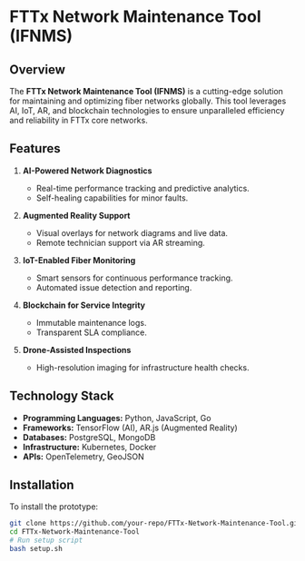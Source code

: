 # FTTx Network Maintenance Tool (IFNMS)

## Overview
The **FTTx Network Maintenance Tool (IFNMS)** is a cutting-edge solution for maintaining and optimizing fiber networks globally. This tool leverages AI, IoT, AR, and blockchain technologies to ensure unparalleled efficiency and reliability in FTTx core networks.

## Features
1. **AI-Powered Network Diagnostics**
   - Real-time performance tracking and predictive analytics.
   - Self-healing capabilities for minor faults.

2. **Augmented Reality Support**
   - Visual overlays for network diagrams and live data.
   - Remote technician support via AR streaming.

3. **IoT-Enabled Fiber Monitoring**
   - Smart sensors for continuous performance tracking.
   - Automated issue detection and reporting.

4. **Blockchain for Service Integrity**
   - Immutable maintenance logs.
   - Transparent SLA compliance.

5. **Drone-Assisted Inspections**
   - High-resolution imaging for infrastructure health checks.

## Technology Stack
- **Programming Languages:** Python, JavaScript, Go
- **Frameworks:** TensorFlow (AI), AR.js (Augmented Reality)
- **Databases:** PostgreSQL, MongoDB
- **Infrastructure:** Kubernetes, Docker
- **APIs:** OpenTelemetry, GeoJSON

## Installation
To install the prototype:
```bash
git clone https://github.com/your-repo/FTTx-Network-Maintenance-Tool.git
cd FTTx-Network-Maintenance-Tool
# Run setup script
bash setup.sh
